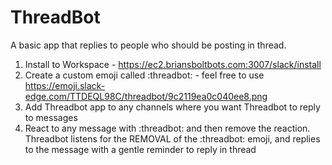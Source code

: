 # ThreadBot

A basic app that replies to people who should be posting in thread. 

1. Install to Workspace - https://ec2.briansboltbots.com:3007/slack/install
2. Create a custom emoji called :threadbot: - feel free to use https://emoji.slack-edge.com/TTDEQL98C/threadbot/9c2119ea0c040ee8.png
3. Add Threadbot app to any channels where you want Threadbot to reply to messages
4. React to any message with :threadbot: and then remove the reaction. Threadbot listens for the REMOVAL of the :threadbot: emoji, and replies to the message with a gentle reminder to reply in thread
